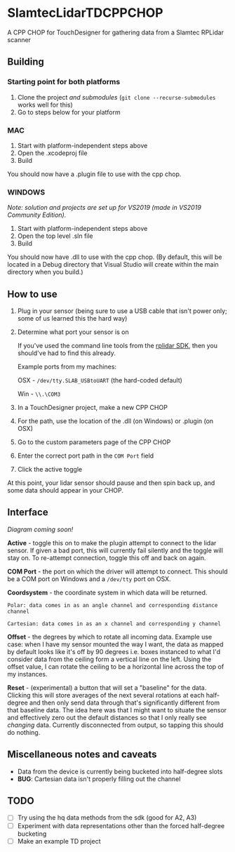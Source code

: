 # SlamtecLidarTDCPPCHOP
A CPP CHOP for TouchDesigner for gathering data from a Slamtec RPLidar scanner

## Building

### Starting point for both platforms

1. Clone the project *and submodules* (`git clone --recurse-submodules` works well for this)
1. Go to steps below for your platform

### MAC

1. Start with platform-independent steps above
1. Open the .xcodeproj file
1. Build

You should now have a .plugin file to use with the cpp chop.

### WINDOWS
_Note: solution and projects are set up for VS2019 (made in VS2019 Community Edition)._

1. Start with platform-independent steps above
1. Open the top level .sln file
1. Build

You should now have .dll to use with the cpp chop. (By default, this will be located in a Debug directory that Visual Studio will create within the main directory when you build.) 


## How to use

1. Plug in your sensor (being sure to use a USB cable that isn't power only; some of us learned this the hard way)
1. Determine what port your sensor is on

    If you've used the command line tools from the [rplidar SDK](https://github.com/Slamtec/rplidar_sdk), then you should've had to find this already.
    
    Example ports from my machines:
    
    OSX - `/dev/tty.SLAB_USBtoUART` (the hard-coded default)
    
    Win - `\\.\COM3`
  
1. In a TouchDesigner project, make a new CPP CHOP
1. For the path, use the location of the .dll (on Windows) or .plugin (on OSX)
1. Go to the custom parameters page of the CPP CHOP
1. Enter the correct port path in the `COM Port` field
1. Click the active toggle

At this point, your lidar sensor should pause and then spin back up, and some data should appear in your CHOP.

## Interface
_Diagram coming soon!_

**Active** - toggle this on to make the plugin attempt to connect to the lidar sensor. If given a bad port, this will currently fail silently and the toggle will stay on. To re-attempt connection, toggle this off and back on again.

**COM Port** - the port on which the driver will attempt to connect. This should be a COM port on Windows and a `/dev/tty` port on OSX.

**Coordsystem** - the coordinate system in which data will be returned.

    Polar: data comes in as an angle channel and corresponding distance channel
    
    Cartesian: data comes in as an x channel and corresponding y channel
    
**Offset** - the degrees by which to rotate all incoming data. Example use case: when I have my sensor mounted the way I want, the data as mapped by default looks like it's off by 90 degrees i.e. boxes instanced to what I'd consider data from the ceiling form a vertical line on the left. Using the offset value, I can rotate the ceiling to be a horizontal line across the top of my instances.

**Reset** - (experimental) a button that will set a "baseline" for the data. Clicking this will store averages of the next several rotations at each half-degree and then only send data through that's significantly different from that baseline data. The idea here was that I might want to situate the sensor and effectively zero out the default distances so that I only really see _changing_ data. Currently disconnected from output, so tapping this should do nothing.

## Miscellaneous notes and caveats

 - Data from the device is currently being bucketed into half-degree slots
 - **BUG**: Cartesian data isn't properly filling out the channel


## TODO
- [ ] Try using the hq data methods from the sdk (good for A2, A3)
- [ ] Experiment with data representations other than the forced half-degree bucketing
- [ ] Make an example TD project
